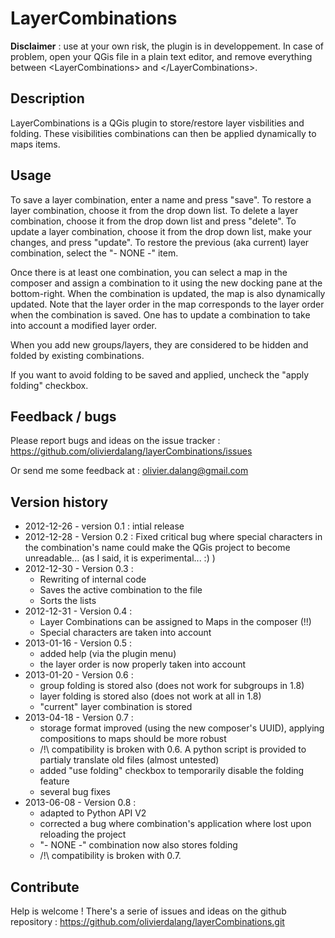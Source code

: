 # LayerCombinations #

**Disclaimer** : use at your own risk, the plugin is in developpement. In case of problem, open your QGis file in a plain text editor, and remove everything between &lt;LayerCombinations&gt; and &lt;/LayerCombinations&gt;.

## Description ##

LayerCombinations is a QGis plugin to store/restore layer visbilities and folding.
These visibilities combinations can then be applied dynamically to maps items.


## Usage ##

To save a layer combination, enter a name and press "save".
To restore a layer combination, choose it from the drop down list.
To delete a layer combination, choose it from the drop down list and press "delete".
To update a layer combination, choose it from the drop down list, make your changes, and press "update".
To restore the previous (aka current) layer combination, select the "- NONE -" item.

Once there is at least one combination, you can select a map in the composer and assign a combination to it using the new docking pane at the bottom-right. When the combination is updated, the map is also dynamically updated.
Note that the layer order in the map corresponds to the layer order when the combination is saved. One has to update a combination to take into account a modified layer order.

When you add new groups/layers, they are considered to be hidden and folded by existing combinations.

If you want to avoid folding to be saved and applied, uncheck the "apply folding" checkbox.


## Feedback / bugs ##

Please report bugs and ideas on the issue tracker : https://github.com/olivierdalang/layerCombinations/issues

Or send me some feedback at : olivier.dalang@gmail.com


## Version history ##

- 2012-12-26 - version 0.1 : intial release
- 2012-12-28 - Version 0.2 : Fixed critical bug where special characters in the combination's name could make the QGis project to become unreadable... (as I said, it is experimental... :) )
- 2012-12-30 - Version 0.3 :
    - Rewriting of internal code
    - Saves the active combination to the file
    - Sorts the lists
- 2012-12-31 - Version 0.4 :
    - Layer Combinations can be assigned to Maps in the composer (!!)
    - Special characters are taken into account
- 2013-01-16 - Version 0.5 :
    - added help (via the plugin menu)
    - the layer order is now properly taken into account
- 2013-01-20 - Version 0.6 :
    - group folding is stored also (does not work for subgroups in 1.8)
    - layer folding is stored also (does not work at all in 1.8)
    - "current" layer combination is stored
- 2013-04-18 - Version 0.7 :
    - storage format improved (using the new composer's UUID), applying compositions to maps should be more robust
    - /!\ compatibility is broken with 0.6. A python script is provided to partialy translate old files (almost untested)
    - added "use folding" checkbox to temporarily disable the folding feature
    - several bug fixes
- 2013-06-08 - Version 0.8 :
    - adapted to Python API V2
    - corrected a bug where combination's application where lost upon reloading the project
    - "- NONE -" combination now also stores folding
    - /!\ compatibility is broken with 0.7.



## Contribute ##

Help is welcome ! There's a serie of issues and ideas on the github repository : https://github.com/olivierdalang/layerCombinations.git
